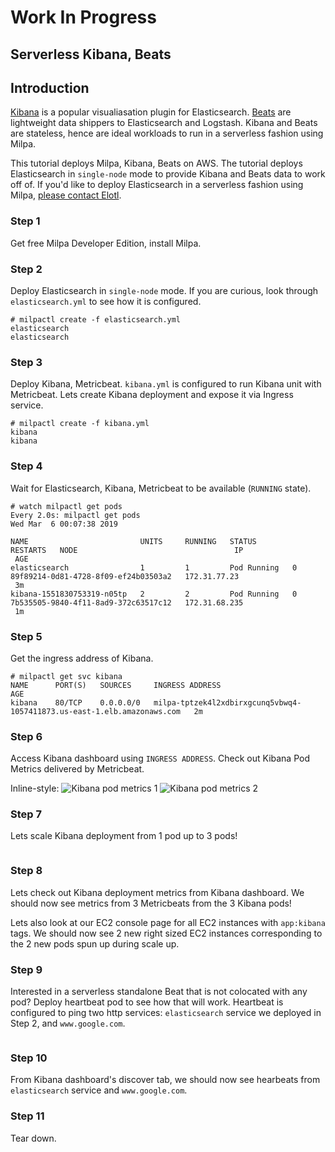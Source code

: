 # Work In Progress

## Serverless Kibana, Beats

## Introduction

[Kibana](https://www.elastic.co/products/kibana) is a popular visualiasation plugin for Elasticsearch. [Beats](https://www.elastic.co/products/beats) are lightweight data shippers to Elasticsearch and Logstash. Kibana and Beats are stateless, hence are ideal workloads to run in a serverless fashion using Milpa.

This tutorial deploys Milpa, Kibana, Beats on AWS. The tutorial deploys Elasticsearch in `single-node` mode to provide Kibana and Beats data to work off of. If you'd like to deploy Elasticsearch in a serverless fashion using Milpa, [please contact Elotl]().

### Step 1

Get free Milpa Developer Edition, install Milpa.

### Step 2

Deploy Elasticsearch in `single-node` mode. If you are curious, look through `elasticsearch.yml` to see how it is configured.

```
# milpactl create -f elasticsearch.yml 
elasticsearch
elasticsearch
```

### Step 3

Deploy Kibana, Metricbeat. `kibana.yml` is configured to run Kibana unit with Metricbeat. Lets create Kibana deployment and expose it via Ingress service.

```
# milpactl create -f kibana.yml
kibana
kibana
```

### Step 4

Wait for Elasticsearch, Kibana, Metricbeat to be available (`RUNNING` state).

```
# watch milpactl get pods
Every 2.0s: milpactl get pods                                                                           Wed Mar  6 00:07:38 2019

NAME                         UNITS     RUNNING   STATUS        RESTARTS   NODE                                   IP
 AGE
elasticsearch                1         1         Pod Running   0          89f89214-0d81-4728-8f09-ef24b03503a2   172.31.77.23
 3m
kibana-1551830753319-n05tp   2         2         Pod Running   0          7b535505-9840-4f11-8ad9-372c63517c12   172.31.68.235
 1m
```

### Step 5

Get the ingress address of Kibana.

```
# milpactl get svc kibana
NAME      PORT(S)   SOURCES     INGRESS ADDRESS                                                           AGE
kibana    80/TCP    0.0.0.0/0   milpa-tptzek4l2xdbirxgcunq5vbwq4-1057411873.us-east-1.elb.amazonaws.com   2m
```

### Step 6

Access Kibana dashboard using `INGRESS ADDRESS`. Check out Kibana Pod Metrics delivered by Metricbeat.

Inline-style: 
![Kibana pod metrics 1](https://github.com/elotl/milpa-apps/tree/master/kibana-beats/screenshots/kibana1.png "Kibana pod metrics 1")
![Kibana pod metrics 2](https://github.com/elotl/milpa-apps/tree/master/kibana-beats/screenshots/kibana2.png "Kibana pod metrics 2")

### Step 7

Lets scale Kibana deployment from 1 pod up to 3 pods!

```
```

### Step 8

Lets check out Kibana deployment metrics from Kibana dashboard. We should now see metrics from 3 Metricbeats from the 3 Kibana pods!

Lets also look at our EC2 console page for all EC2 instances with `app:kibana` tags. We should now see 2 new right sized EC2 instances corresponding to the 2 new pods spun up during scale up.

### Step 9

Interested in a serverless standalone Beat that is not colocated with any pod? Deploy heartbeat pod to see how that will work. Heartbeat is configured to ping two http services: `elasticsearch` service we deployed in Step 2, and `www.google.com`.

```
```

### Step 10

From Kibana dashboard's discover tab, we should now see hearbeats from `elasticsearch` service and `www.google.com`.

### Step 11

Tear down.

```
```


